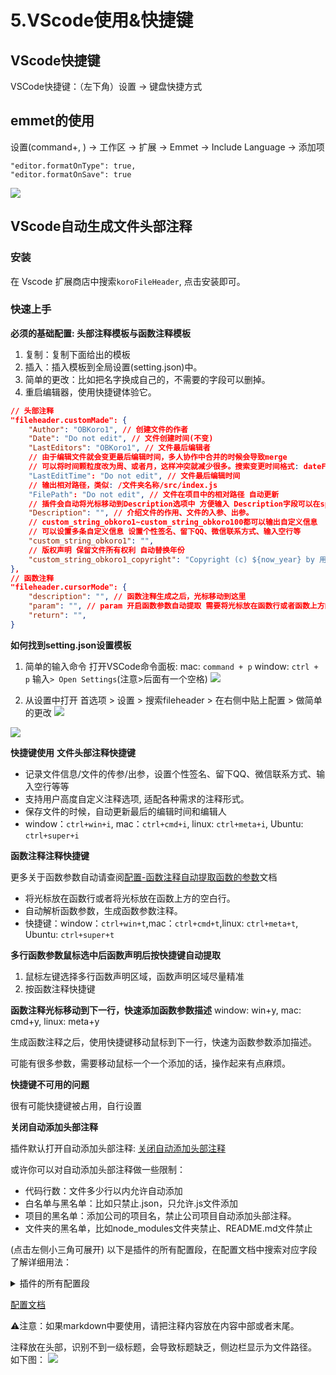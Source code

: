 # 5.VScode使用&快捷键
## VScode快捷键
VSCode快捷键：（左下角）设置 -> 键盘快捷方式

## emmet的使用
设置(command+, ) -> 工作区 -> 扩展 -> Emmet -> Include Language -> 添加项
```
"editor.formatOnType": true,
"editor.formatOnSave": true
```
![](https://gitee.com/leelillian/picgorepo/raw/master/images/20220301013123.png)


## VScode自动生成文件头部注释
### 安装
在 Vscode 扩展商店中搜索`koroFileHeader`, 点击安装即可。
### 快速上手
**必须的基础配置: 头部注释模板与函数注释模板**
1. 复制：复制下面给出的模板
1. 插入：插入模板到全局设置(setting.json)中。
1. 简单的更改：比如把名字换成自己的，不需要的字段可以删掉。
1. 重启编辑器，使用快捷键体验它。
```json
// 头部注释
"fileheader.customMade": {
    "Author": "OBKoro1", // 创建文件的作者
    "Date": "Do not edit", // 文件创建时间(不变)
    "LastEditors": "OBKoro1", // 文件最后编辑者
    // 由于编辑文件就会变更最后编辑时间，多人协作中合并的时候会导致merge
    // 可以将时间颗粒度改为周、或者月，这样冲突就减少很多。搜索变更时间格式: dateFormat
    "LastEditTime": "Do not edit", // 文件最后编辑时间
    // 输出相对路径，类似: /文件夹名称/src/index.js
    "FilePath": "Do not edit", // 文件在项目中的相对路径 自动更新
    // 插件会自动将光标移动到Description选项中 方便输入 Description字段可以在specialOptions更改
    "Description": "", // 介绍文件的作用、文件的入参、出参。
    // custom_string_obkoro1~custom_string_obkoro100都可以输出自定义信息
    // 可以设置多条自定义信息 设置个性签名、留下QQ、微信联系方式、输入空行等
    "custom_string_obkoro1": "", 
    // 版权声明 保留文件所有权利 自动替换年份
    "custom_string_obkoro1_copyright": "Copyright (c) ${now_year} by 用户/公司名, All Rights Reserved. "
},
// 函数注释
"fileheader.cursorMode": {
    "description": "", // 函数注释生成之后，光标移动到这里
    "param": "", // param 开启函数参数自动提取 需要将光标放在函数行或者函数上方的空白行
    "return": "",
}
```


**如何找到setting.json设置模板**
1. 简单的输入命令
打开VSCode命令面板: mac: `command + p` window: `ctrl + p`
输入`> Open Settings`(注意>后面有一个空格)
![](https://gitee.com/leelillian/picgorepo/raw/master/images/20220301162025.png)

2. 从设置中打开
首选项 > 设置 > 搜索fileheader > 在右侧中贴上配置 > 做简单的更改
![](https://gitee.com/leelillian/picgorepo/raw/master/images/20220301162123.png)

![](https://gitee.com/leelillian/picgorepo/raw/master/images/20220301162941.png)

**快捷键使用**
**文件头部注释快捷键**
- 记录文件信息/文件的传参/出参，设置个性签名、留下QQ、微信联系方式、输入空行等等
- 支持用户高度自定义注释选项, 适配各种需求的注释形式。
- 保存文件的时候，自动更新最后的编辑时间和编辑人
- window：`ctrl+win+i`, mac：`ctrl+cmd+i`, linux: `ctrl+meta+i`, Ubuntu: `ctrl+super+i`

**函数注释注释快捷键**

更多关于函数参数自动请查阅[配置-函数注释自动提取函数的参数](https://github.com/OBKoro1/koro1FileHeader/wiki/%E9%85%8D%E7%BD%AE#%E5%87%BD%E6%95%B0%E6%B3%A8%E9%87%8A%E8%87%AA%E5%8A%A8%E6%8F%90%E5%8F%96%E5%87%BD%E6%95%B0%E7%9A%84%E5%8F%82%E6%95%B0)文档

- 将光标放在函数行或者将光标放在函数上方的空白行。
- 自动解析函数参数，生成函数参数注释。
- 快捷键：window：`ctrl+win+t`,mac：`ctrl+cmd+t`,linux: `ctrl+meta+t`, Ubuntu: `ctrl+super+t`

**多行函数参数鼠标选中后函数声明后按快捷键自动提取**
1. 鼠标左键选择多行函数声明区域，函数声明区域尽量精准
2. 按函数注释快捷键

**函数注释光标移动到下一行，快速添加函数参数描述**
window: win+y, mac: cmd+y, linux: meta+y

生成函数注释之后，使用快捷键移动鼠标到下一行，快速为函数参数添加描述。

可能有很多参数，需要移动鼠标一个一个添加的话，操作起来有点麻烦。

**快捷键不可用的问题**

很有可能快捷键被占用，自行设置


**关闭自动添加头部注释**

插件默认打开自动添加头部注释: [关闭自动添加头部注释](https://github.com/OBKoro1/koro1FileHeader/wiki/%E9%85%8D%E7%BD%AE#2-%E8%87%AA%E5%8A%A8%E6%B7%BB%E5%8A%A0%E6%96%87%E4%BB%B6%E5%A4%B4%E9%83%A8%E6%B3%A8%E9%87%8A)

或许你可以对自动添加头部注释做一些限制：

- 代码行数：文件多少行以内允许自动添加
- 白名单与黑名单：比如只禁止.json，只允许.js文件添加
- 项目的黑名单：添加公司的项目名，禁止公司项目自动添加头部注释。
- 文件夹的黑名单，比如node_modules文件夹禁止、README.md文件禁止



(点击左侧小三角可展开) 以下是插件的所有配置段，在配置文档中搜索对应字段了解详细用法：
<details> 
	<summary>插件的所有配置段</summary> 
	<pre><code>
// 头部注释
"fileheader.customMade": {
    // 头部注释默认字段
    "Author": "your name",
    "Date": "Do not edit", // 设置后默认设置文件生成时间
    "LastEditTime": "Do not edit", // 设置后，保存文件更改默认更新最后编辑时间
    "LastEditors": "your name", // 设置后，保存文件更改默认更新最后编辑人
    "Description": "",
    "FilePath": "Do not edit", // 设置后，默认生成文件相对于项目的路径
    "custom_string_obkoro1": "可以输入预定的版权声明、个性签名、空行等"
},
// 函数注释
"fileheader.cursorMode": {
  // 默认字段
  "description":"",
  "param":"",
  "return":""
},
// 插件配置项
"fileheader.configObj": {
    "autoAdd": true, // 检测文件没有头部注释，自动添加文件头部注释
    "autoAddLine": 100, // 文件超过多少行数 不再自动添加头部注释
    "autoAlready": true, // 只添加插件支持的语言以及用户通过`language`选项自定义的注释
    "supportAutoLanguage": [], // 设置之后，在数组内的文件才支持自动添加
   // 自动添加头部注释黑名单
   "prohibitAutoAdd": [
      "json"
    ],
   "prohibitItemAutoAdd": [ "项目的全称禁止项目自动添加头部注释, 使用快捷键自行添加" ],
   "folderBlacklist": [ "node_modules" ], // 文件夹或文件名禁止自动添加头部注释
   "wideSame": false, // 头部注释等宽设置
   "wideNum": 13,  // 头部注释字段长度 默认为13
    "functionWideNum": 0, // 函数注释等宽设置 设为0 即为关闭
   // 头部注释第几行插入
    "headInsertLine": {
      "php": 2 // php文件 插入到第二行
    },
    "beforeAnnotation": {}, // 头部注释之前插入内容
    "afterAnnotation": {}, // 头部注释之后插入内容
    "specialOptions": {}, // 特殊字段自定义
    "switch": {
      "newlineAddAnnotation": true // 默认遇到换行符(\r\n \n \r)添加注释符号
    },
    "moveCursor": true, // 自动移动光标到Description所在行
    "dateFormat": "YYYY-MM-DD HH:mm:ss",
    "atSymbol": ["@", "@"], // 更改所有文件的自定义注释中的@符号
    "atSymbolObj": {}, //  更改单独语言/文件的@
    "colon": [": ", ": "], // 更改所有文件的注释冒号
    "colonObj": {}, //  更改单独语言/文件的冒号
    "filePathColon": "路径分隔符替换", // 默认值： mac: / window是: \
    "showErrorMessage": false, // 是否显示插件错误通知 用于debugger
    "writeLog": false, // 错误日志生成
    "CheckFileChange": false, // 单个文件保存时进行diff检查
    "createHeader": true, // 新建文件自动添加头部注释
    "useWorker": false, // 是否使用工作区设置
    "designAddHead": false, // 添加注释图案时添加头部注释
    "headDesignName": "random", // 图案注释使用哪个图案 
    "headDesign": false, // 是否使用图案注释替换头部注释
    // 自定义配置是否在函数内生成注释 不同文件类型和语言类型
    "cursorModeInternalAll": {}, // 默认为false 在函数外生成函数注释
    "openFunctionParamsCheck": true, // 开启关闭自动提取添加函数参数
    "functionParamsShape": ["{", "}"], // 函数参数外形自定义 
    // "functionParamsShape": "no type" 函数参数不需要类型
    "functionBlankSpaceAll": {}, // 函数注释空格缩进 默认为空对象 默认值为0 不缩进
    "functionTypeSymbol": "*", // 参数没有类型时的默认值
    "typeParamOrder": "type param", // 参数类型 和 参数的位置自定义
    // 自定义语言注释，自定义取消 head、end 部分
    // 不设置自定义配置language无效 默认都有head、end
    "customHasHeadEnd": {}, // "cancel head and function" | "cancel head" | "cancel function" 
    "throttleTime": 60000, // 对同一个文件 需要过1分钟再次修改文件并保存才会更新注释
     // 自定义语言注释符号，覆盖插件的注释格式
    "language": {
        // js后缀文件
        "js": {
            "head": "/$$",
            "middle": " $ @",
            "end": " $/",
            // 函数自定义注释符号：如果有此配置 会默认使用
            "functionSymbol": {
              "head": "/******* ", // 统一增加几个*号
              "middle": " * @",
              "end": " */"
            },
            "functionParams": "typescript" // 函数注释使用ts语言的解析逻辑
        },
       // 一次匹配多种文件后缀文件 不用重复设置
       "h/hpp/cpp": {
          "head": "/*** ", // 统一增加几个*号
          "middle": " * @",
          "end": " */"
        },
        // 针对有特殊要求的文件如：test.blade.php
        "blade.php":{
          "head": "<!--",
          "middle": " * @",
          "end": "-->",
        }
    },
 // 默认注释  没有匹配到注释符号的时候使用。
 "annotationStr": { 
      "head": "/*",
      "middle": " * @",
      "end": " */",
      "use": false
    },
}
	</code></pre> 
</details>

[配置文档](https://github.com/OBKoro1/koro1FileHeader/wiki/%E9%85%8D%E7%BD%AE)


⚠️注意：如果markdown中要使用，请把注释内容放在内容中部或者末尾。

注释放在头部，识别不到一级标题，会导致标题缺乏，侧边栏显示为文件路径。
如下图：
![](https://gitee.com/leelillian/picgorepo/raw/master/images/20220301200942.png)